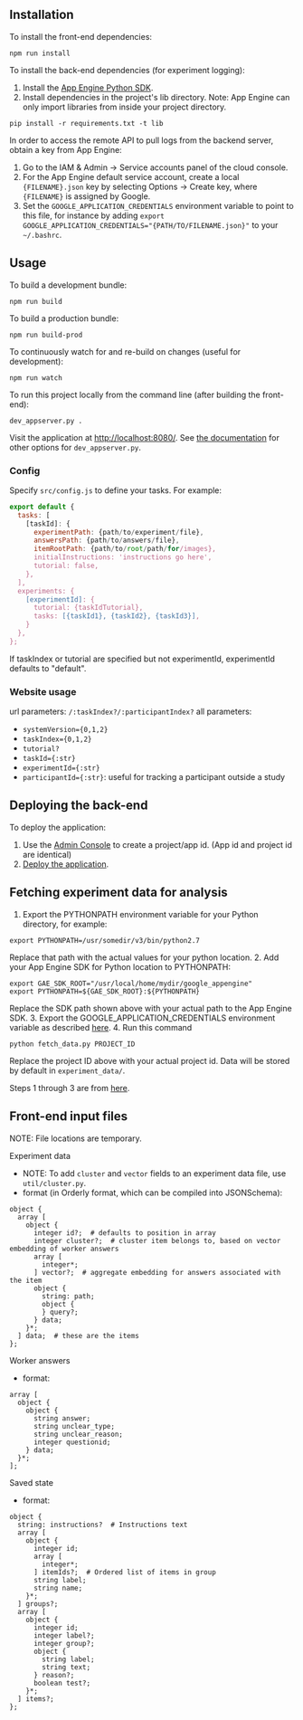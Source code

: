 ## Installation

To install the front-end dependencies:
```
npm run install
```

To install the back-end dependencies (for experiment logging):
1. Install the [App Engine Python SDK](https://developers.google.com/appengine/downloads).
2. Install dependencies in the project's lib directory. Note: App Engine can only import libraries from inside your project directory.
```
pip install -r requirements.txt -t lib
```

In order to access the remote API to pull logs from the backend server, obtain a key from App Engine:
1. Go to the IAM & Admin -> Service accounts panel of the cloud console.
2. For the App Engine default service account, create a local `{FILENAME}.json` key by selecting Options -> Create key, where `{FILENAME}` is assigned by Google.
3. Set the `GOOGLE_APPLICATION_CREDENTIALS` environment variable to point to this file, for instance by adding `export GOOGLE_APPLICATION_CREDENTIALS="{PATH/TO/FILENAME.json}"` to your `~/.bashrc`.

## Usage

To build a development bundle:
```
npm run build
```

To build a production bundle:
```
npm run build-prod
```

To continuously watch for and re-build on changes (useful for development):
```
npm run watch
```

To run this project locally from the command line (after building the front-end):
```
dev_appserver.py .
```
Visit the application at [http://localhost:8080/](http://localhost:8080/). See [the documentation](https://cloud.google.com/appengine/docs/standard/python/tools/local-devserver-command) for other options for `dev_appserver.py`.

### Config
Specify `src/config.js` to define your tasks. For example:
```javascript
export default {
  tasks: [
    [taskId]: {
      experimentPath: {path/to/experiment/file},
      answersPath: {path/to/answers/file},
      itemRootPath: {path/to/root/path/for/images},
      initialInstructions: 'instructions go here',
      tutorial: false,
    },
  ],
  experiments: {
    [experimentId]: {
      tutorial: {taskIdTutorial},
      tasks: [{taskId1}, {taskId2}, {taskId3}],
    }
  },
};
```
If taskIndex or tutorial are specified but not experimentId, experimentId defaults to "default".

### Website usage
url parameters: `/:taskIndex?/:participantIndex?`
all parameters:
- `systemVersion={0,1,2}`
- `taskIndex={0,1,2}`
- `tutorial?`
- `taskId={:str}`
- `experimentId={:str}`
- `participantId={:str}`: useful for tracking a participant outside a study


## Deploying the back-end
To deploy the application:

1. Use the [Admin Console](https://appengine.google.com) to create a
   project/app id. (App id and project id are identical)
2. [Deploy the
   application](https://developers.google.com/appengine/docs/python/tools/uploadinganapp).

## Fetching experiment data for analysis

1. Export the PYTHONPATH environment variable for your Python directory, for example:
```
export PYTHONPATH=/usr/somedir/v3/bin/python2.7
```
Replace that path with the actual values for your python location.
2. Add your App Engine SDK for Python location to PYTHONPATH:
```
export GAE_SDK_ROOT="/usr/local/home/mydir/google_appengine"
export PYTHONPATH=${GAE_SDK_ROOT}:${PYTHONPATH}
```
Replace the SDK path shown above with your actual path to the App Engine SDK.
3. Export the GOOGLE_APPLICATION_CREDENTIALS environment variable as described [here](https://developers.google.com/identity/protocols/application-default-credentials#howtheywork).
4. Run this command
```
python fetch_data.py PROJECT_ID
```
Replace the project ID above with your actual project id. Data will be stored by default in `experiment_data/`.

Steps 1 through 3 are from [here](https://cloud.google.com/appengine/docs/python/tools/remoteapi#using_the_remote_api_in_a_local_client).

## Front-end input files
NOTE: File locations are temporary.

Experiment data
- NOTE: To add `cluster` and `vector` fields to an experiment data file, use `util/cluster.py`.
- format (in Orderly format, which can be compiled into JSONSchema):
```
object {
  array [
    object {
      integer id?;  # defaults to position in array
      integer cluster?;  # cluster item belongs to, based on vector embedding of worker answers
      array [
        integer*;
      ] vector?;  # aggregate embedding for answers associated with the item
      object {
        string: path;
        object {
        } query?;
      } data;
    }*;
  ] data;  # these are the items
};
```

Worker answers
- format:
```
array [
  object {
    object {
      string answer;
      string unclear_type;
      string unclear_reason;
      integer questionid;
    } data;
  }*;
];
```

Saved state
- format:
```
object {
  string: instructions?  # Instructions text
  array [
    object {
      integer id;
      array [
        integer*;
      ] itemIds?;  # Ordered list of items in group
      string label;
      string name;
    }*;
  ] groups?;
  array [
    object {
      integer id;
      integer label?;
      integer group?;
      object {
        string label;
        string text;
      } reason?;
      boolean test?;
    }*;
  ] items?;
};
```
